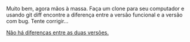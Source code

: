 Muito bem, agora mãos à massa. 
Faça um clone para seu computador e usando git diff encontre a diferença entre a versão funcional e a versão com bug. 
Tente corrigir...

[Não há diferenças entre as duas versões.](../fork/semdiferencas.md)
